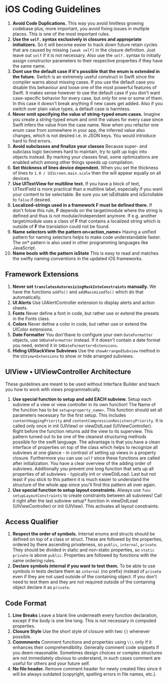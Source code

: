 # iOS Coding Guidelines

1. **Avoid Code Duplications.** This way you avoid limitless growing codebase plus, more important, you avoid fixing issues in multiple places. This is one of the most important rules.
1. **Use the `self.` syntax exclusively in closures and appropriate initializers.** So it will become easier to track down future retain cycles that are caused by missing `[weak self]` in the closure definition. Just leave out `self` if it is not necessary. Also use the `self.` syntax to initially assign constructor parameters to their respective properties if they have the same name.
1. **Dont use the default case if it's possible that the enum is extended in the future.** Switch is an extremely useful construct in Swift since the compiler warns about missing cases. If you use the default case you disable this behaviour and loose one of the most powerful features of Swift. It makes sense however to use the default case if you don't want case-specific behavior for every case, but only for one or some of them. In this case it doesn't break anything if new cases get added. Also if you switch over plain value types, a default case is harmless.
1. **Never omit specifying the value of string-typed enum cases.** Imagine you create a string-typed enum and omit the values for every case since Swift infers the value from the case name. Now when you refactor one enum case from somewhere in your app, the inferred value also changes, which is not desired i.e. in JSON keys. You would introduce hard to find errors.
1. **Avoid subclasses and finalize your classes** Because super- and subclass logic becomes hard to maintain, try to split up logic into objects instead. By marking your classes final, some optimizations are enabled which among other things speeds up compilation.
1. **Set thickness of lines device dependent.** When you set the thickness of lines to `1.0 / UIScreen.main.scale` then the will appear equally on all devices.
1. **Use UITextView for multiline text.** If you have a block of text, UITextField is more practical than a multiline label, especially if you want your content to be selectable. Be sure you set isEditable and isScrollable to `false` if desired.
1. **Localized-strings used in a framework F must be defined there.** If don't folow this rule, **F** depends on the target/module where the string is defined and thus is not modular/independent anymore. If e.g. another target/module uses a class of **F** that contains a localized string which is outside of **F** the translation could not be found.
1. **Name selectors with the pattern on<action_name>** Having a unified pattern for naming selectors helps to make code understandable faster. The on* pattern is also used in other programming languages like JavaScript.
1. **Name bools with the pattern isState** This is easy to read and matches the swifty naming conventions in the updated iOS frameworks.

## Framework Extensions

1. **Never set `translatesAutoresizingMaskIntoConstraints` manually.** We have the functions `addTo()` and `addMaximizedTo()` which do that automatically.
1. **UI Alerts** Use UIAlertController extension to display alerts and action sheets.
1. **Fonts** Never define a font in code, but rather use or extend the presets in the Fonts class.
1. **Colors** Never define a color in code, but rather use or extend the UIColor extensions.
1. **Date Formatter** You don'thave to configure your own `DateFormatter` objects, use `SHDateFormatter` instead. If it doesn't contain a date format you need, extend it in `SHDateFormatter+Extensions`.
1. **Hiding UIStackView Subviews** Use the `showArrangedSubview` method in the `UIView+Extensions` to show or hide arranged subviews.

## UIView • UIViewController Architecture

These guidelines are meant to be used without Interface Builder and teach you how to work with views programmatically.

1. **Use special function to setup and add EACH subview.** Setup each subview of a view or view controller in its own function! The Name of the function has to be `setup<property_name>`. This function should set all parameters necessary for the first setup. This includes `contentHuggingPriority` and `contentCompressionResistencyPriority`. It is called only once in init (UIView) or viewDidLoad (UIViewController). Right before the function returns add the view to its superview. This pattern turned out to be one of the cleanest structuring methods possible for the swift language. The advantage is that you have a clean interface of properties on top of the class which helps to recognize all subviews at one glance - in contrast of setting up views in a property closure. Furthermore you can use `self` since these functions are called after initialization. You have a clear overview of the adding order of subviews. Additionally you prevent one long function that sets up all properties of all subviews - typically init or viewDidLoad. Last but not least if you stick to this pattern it is much easier to understand the structure of the whole app since you'll find this pattern all over again.
1. **Use special function to setup layout constraints.** Always use `func setupLayoutConstraints` to create constraints between all subviews! Call it right after the last subview setup* function in viewDidLoad (UIViewController) or init (UIView). This activates all layout constraints.

## Access Qualifier

1. **Respect the order of symbols.** Internal enums and structs should be defined on top of a class or struct. These are followed by the properties, ordered by there ascending privateness, so `public`, `internal`, `private`. They should be divided in static and non-static properties, so `static private` is above `public`. Properties are followed by functions with the same ordering rules.
1. **Declare symbols internal if you want to test them.** To be able to use symbols in tests declare them as `internal` (no prefix) instead of `private` even if they are not used outside of the containing object. If you don't need to test them and they are not required outside of the containing object declare it as `private`.

## Code Format

1. **Line Breaks** Leave a blank line underneath every function declaration, except if the body is one line long. This is not necessary in computed properties.
1. **Closure Style** Use the short style of closure with two `{}` whenever possible.
1. **Commments** Comment functions and properties using `\\\` only if it enhances their comprehendibility. Generally comment code snippets if you deem reasonable. Sometimes design choices or complex structures are not immediately obvious to understand, in such cases comment are useful for others and your future self.
1. **No file header.** Remove comment header for newly created files since it will be always outdated (copyright, spelling errors in file names, etc.).
